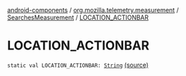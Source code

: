 [android-components](../../index.md) / [org.mozilla.telemetry.measurement](../index.md) / [SearchesMeasurement](index.md) / [LOCATION_ACTIONBAR](./-l-o-c-a-t-i-o-n_-a-c-t-i-o-n-b-a-r.md)

# LOCATION_ACTIONBAR

`static val LOCATION_ACTIONBAR: `[`String`](https://kotlinlang.org/api/latest/jvm/stdlib/kotlin/-string/index.html) [(source)](https://github.com/mozilla-mobile/android-components/blob/master/components/service/telemetry/src/main/java/org/mozilla/telemetry/measurement/SearchesMeasurement.java#L28)